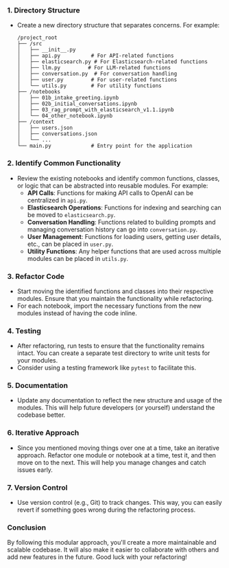 ### 1. **Directory Structure**
   - Create a new directory structure that separates concerns. For example:
     ```
     /project_root
     ├── /src
     │   ├── __init__.py
     │   ├── api.py          # For API-related functions
     │   ├── elasticsearch.py # For Elasticsearch-related functions
     │   ├── llm.py         # For LLM-related functions
     │   ├── conversation.py  # For conversation handling
     │   ├── user.py         # For user-related functions
     │   └── utils.py        # For utility functions
     ├── /notebooks
     │   ├── 01b_intake_greeting.ipynb
     │   ├── 02b_initial_conversations.ipynb
     │   ├── 03_rag_prompt_with_elasticsearch_v1.1.ipynb
     │   └── 04_other_notebook.ipynb
     ├── /context
     │   ├── users.json
     │   ├── conversations.json
     │   └── ...
     └── main.py             # Entry point for the application
     ```

### 2. **Identify Common Functionality**
   - Review the existing notebooks and identify common functions, classes, or logic that can be abstracted into reusable modules. For example:
     - **API Calls**: Functions for making API calls to OpenAI can be centralized in `api.py`.
     - **Elasticsearch Operations**: Functions for indexing and searching can be moved to `elasticsearch.py`.
     - **Conversation Handling**: Functions related to building prompts and managing conversation history can go into `conversation.py`.
     - **User Management**: Functions for loading users, getting user details, etc., can be placed in `user.py`.
     - **Utility Functions**: Any helper functions that are used across multiple modules can be placed in `utils.py`.

### 3. **Refactor Code**
   - Start moving the identified functions and classes into their respective modules. Ensure that you maintain the functionality while refactoring.
   - For each notebook, import the necessary functions from the new modules instead of having the code inline.

### 4. **Testing**
   - After refactoring, run tests to ensure that the functionality remains intact. You can create a separate test directory to write unit tests for your modules.
   - Consider using a testing framework like `pytest` to facilitate this.

### 5. **Documentation**
   - Update any documentation to reflect the new structure and usage of the modules. This will help future developers (or yourself) understand the codebase better.

### 6. **Iterative Approach**
   - Since you mentioned moving things over one at a time, take an iterative approach. Refactor one module or notebook at a time, test it, and then move on to the next. This will help you manage changes and catch issues early.

### 7. **Version Control**
   - Use version control (e.g., Git) to track changes. This way, you can easily revert if something goes wrong during the refactoring process.

### Conclusion
By following this modular approach, you'll create a more maintainable and scalable codebase. It will also make it easier to collaborate with others and add new features in the future. Good luck with your refactoring!